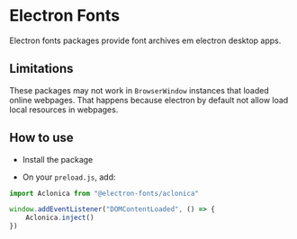 # Electron Fonts

Electron fonts packages provide font archives em electron desktop apps.

## Limitations

These packages may not work in `BrowserWindow` instances that loaded online webpages. That happens because electron by default not allow load local resources in webpages.

## How to use

* Install the package

* On your `preload.js`, add:

```ts
import Aclonica from "@electron-fonts/aclonica"

window.addEventListener("DOMContentLoaded", () => {
    Aclonica.inject()
})
```